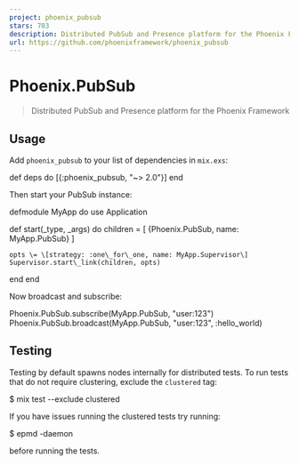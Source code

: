 ```yaml
---
project: phoenix_pubsub
stars: 703
description: Distributed PubSub and Presence platform for the Phoenix Framework
url: https://github.com/phoenixframework/phoenix_pubsub
---
```


Phoenix.PubSub
==============

> Distributed PubSub and Presence platform for the Phoenix Framework

Usage
-----

Add `phoenix_pubsub` to your list of dependencies in `mix.exs`:

def deps do
  \[{:phoenix\_pubsub, "~> 2.0"}\]
end

Then start your PubSub instance:

defmodule MyApp do
  use Application

  def start(\_type, \_args) do
    children \= \[
      {Phoenix.PubSub, name: MyApp.PubSub}
    \]

    opts \= \[strategy: :one\_for\_one, name: MyApp.Supervisor\]
    Supervisor.start\_link(children, opts)
  end
end

Now broadcast and subscribe:

Phoenix.PubSub.subscribe(MyApp.PubSub, "user:123")
Phoenix.PubSub.broadcast(MyApp.PubSub, "user:123", :hello\_world)

Testing
-------

Testing by default spawns nodes internally for distributed tests. To run tests that do not require clustering, exclude the `clustered` tag:

$ mix test --exclude clustered

If you have issues running the clustered tests try running:

$ epmd -daemon

before running the tests.
